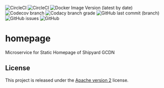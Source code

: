 ![CircleCI](https://img.shields.io/circleci/build/github/ShipyardSuite/homepage/develop?label=build%20%28develop%29&logo=circleci&style=flat-square)
![CircleCI](https://img.shields.io/circleci/build/github/ShipyardSuite/homepage/master?label=build%20%28master%29&logo=circleci&style=flat-square)
![Docker Image Version (latest by date)](https://img.shields.io/docker/v/shipyardsuite/homepage?logo=docker&logoColor=ffffff&sort=date&style=flat-square)
![Codecov branch](https://img.shields.io/codecov/c/github/ShipyardSuite/homepage/develop?label=coverage&logo=codecov&logoColor=ffffff&style=flat-square)
![Codacy branch grade](https://img.shields.io/codacy/grade/c2a82a8360e146a48aff6276b6f93c6f/develop?label=code%20quality%20&logo=codacy&style=flat-square)
![GitHub last commit (branch)](https://img.shields.io/github/last-commit/shipyardsuite/homepage/develop?logo=github&style=flat-square)
![GitHub issues](https://img.shields.io/github/issues-raw/shipyardsuite/homepage?logo=github&style=flat-square)
![GitHub](https://img.shields.io/github/license/shipyardsuite/homepage?style=flat-square)

# homepage

Microservice for Static Homepage of Shipyard GCDN

## License

This project is released under the [Apache version 2](LICENSE) license.
